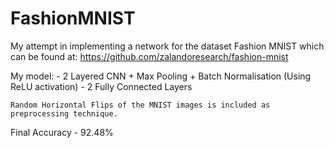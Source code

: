 # FashionMNIST
My attempt in implementing a network for the dataset Fashion MNIST which can be found at:
    https://github.com/zalandoresearch/fashion-mnist
    
My model:
    - 2 Layered CNN + Max Pooling + Batch Normalisation (Using ReLU activation)
    - 2 Fully Connected Layers
    
    Random Horizontal Flips of the MNIST images is included as preprocessing technique.
    
Final Accuracy - 92.48%
